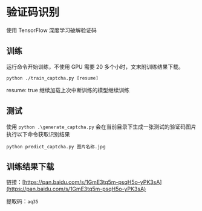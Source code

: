 # 验证码识别
使用 TensorFlow 深度学习破解验证码

## 训练
运行命令开始训练，不使用 GPU 需要 20 多个小时，文末附训练结果下载。 

```
python ./train_captcha.py [resume]
```
resume: true 继续加载上次中断训练的模型继续训练

## 测试
使用 `python .\generate_captcha.py` 会在当前目录下生成一张测试的验证码图片
执行以下命令获取识别结果
```
python predict_captcha.py 图片名称.jpg
```

## 训练结果下载
链接：[https://pan.baidu.com/s/1GmE3tq5m-psqH5o-yPK3sA](https://pan.baidu.com/s/1GmE3tq5m-psqH5o-yPK3sA)

提取码：`aq35`
